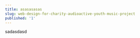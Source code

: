 ```yaml
---
title: asasasasas
slug: web-design-for-charity-audioactive-youth-music-project
published: '1'
---
```

<p>sadasdasd</p>